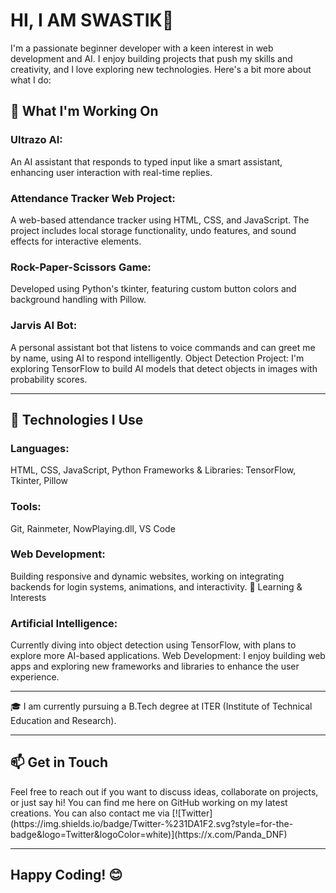 # HI, I AM SWASTIK👋
I'm a passionate beginner developer with a keen interest in web development and AI. I enjoy building projects that push my skills and creativity, and I love exploring new technologies. Here's a bit more about what I do:

<h2>🚀 What I'm Working On</h2>
<h3>Ultrazo AI:</h3> An AI assistant that responds to typed input like a smart assistant, enhancing user interaction with real-time replies.  
<h3>Attendance Tracker Web Project:</h3> A web-based attendance tracker using HTML, CSS, and JavaScript. The project includes local storage functionality, undo features, and sound effects for interactive elements.  
<h3>Rock-Paper-Scissors Game:</h3> Developed using Python's tkinter, featuring custom button colors and background handling with Pillow.  
<h3>Jarvis AI Bot:</h3> A personal assistant bot that listens to voice commands and can greet me by name, using AI to respond intelligently.  
Object Detection Project: I'm exploring TensorFlow to build AI models that detect objects in images with probability scores.



-----------------------------------------------------------------------------------------------------------------------------------------------------------------


<h2>🔧 Technologies I Use</h2>
<h3>Languages:</h3> HTML, CSS, JavaScript, Python
Frameworks & Libraries: TensorFlow, Tkinter, Pillow
<h3>Tools:</h3> Git, Rainmeter, NowPlaying.dll, VS Code
<h3>Web Development:</h3> Building responsive and dynamic websites, working on integrating backends for login systems, animations, and interactivity.
🌱 Learning & Interests
<h3>Artificial Intelligence:</h3> Currently diving into object detection using TensorFlow, with plans to explore more AI-based applications.
Web Development: I enjoy building web apps and exploring new frameworks and libraries to enhance the user experience.

-----------------------------------------------------------------------------------------------------------------------------------------------------------------

🎓 I am currently pursuing a B.Tech degree at ITER (Institute of Technical Education and Research).

-----------------------------------------------------------------------------------------------------------------------------------------------------------------

<h2>📫 Get in Touch</h2>
Feel free to reach out if you want to discuss ideas, collaborate on projects, or just say hi! You can find me here on GitHub working on my latest creations. You can also contact me via [![Twitter](https://img.shields.io/badge/Twitter-%231DA1F2.svg?style=for-the-badge&logo=Twitter&logoColor=white)](https://x.com/Panda_DNF)


-------------------------------------------------------------------------------------------------------------------------------------------------------------------
<h2>Happy Coding! 😊</h2>
